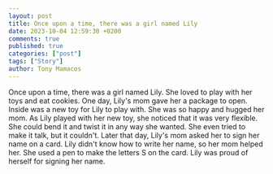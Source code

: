 ```yaml
---
layout: post
title: Once upon a time, there was a girl named Lily
date: 2023-10-04 12:59:30 +0200
comments: true
published: true
categories: ["post"]
tags: ["Story"]
author: Tony Mamacos
---
```

Once upon a time, there was a girl named Lily. She loved to play with her toys and eat cookies. One day, Lily's mom gave her a package to open. Inside was a new toy for Lily to play with. She was so happy and hugged her mom. 
As Lily played with her new toy, she noticed that it was very flexible. She could bend it and twist it in any way she wanted. She even tried to make it talk, but it couldn't. 
Later that day, Lily's mom asked her to sign her name on a card. Lily didn't know how to write her name, so her mom helped her. She used a pen to make the letters S on the card. Lily was proud of herself for signing her name.
